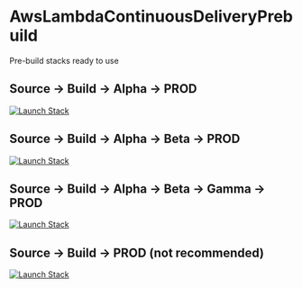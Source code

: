 # AwsLambdaContinuousDeliveryPrebuild
Pre-build stacks ready to use

## Source -> Build -> Alpha -> PROD
[![Launch Stack](https://cdn.rawgit.com/buildkite/cloudformation-launch-stack-button-svg/master/launch-stack.svg)](https://console.aws.amazon.com/cloudformation/home#/stacks/create/review?stackName=Example&templateURL=https://s3.eu-central-1.amazonaws.com/awslambdacontinuousdeliverytemplates/pyAlphaBeta.json)

## Source -> Build -> Alpha -> Beta -> PROD

[![Launch Stack](https://cdn.rawgit.com/buildkite/cloudformation-launch-stack-button-svg/master/launch-stack.svg)](https://console.aws.amazon.com/cloudformation/home#/stacks/create/review?stackName=Example&templateURL=https://s3.eu-central-1.amazonaws.com/awslambdacontinuousdeliverytemplates/pyAlphaBeta.json)

## Source -> Build -> Alpha -> Beta -> Gamma -> PROD
[![Launch Stack](https://cdn.rawgit.com/buildkite/cloudformation-launch-stack-button-svg/master/launch-stack.svg)](https://console.aws.amazon.com/cloudformation/home#/stacks/create/review?stackName=Example&templateURL=https://s3.eu-central-1.amazonaws.com/awslambdacontinuousdeliverytemplates/pyAlphaBetaGamma.json)

## Source -> Build -> PROD (not recommended)
[![Launch Stack](https://cdn.rawgit.com/buildkite/cloudformation-launch-stack-button-svg/master/launch-stack.svg)](https://console.aws.amazon.com/cloudformation/home#/stacks/create/review?stackName=Example&templateURL=https://s3.eu-central-1.amazonaws.com/awslambdacontinuousdeliverytemplates/pyPROD.json)
